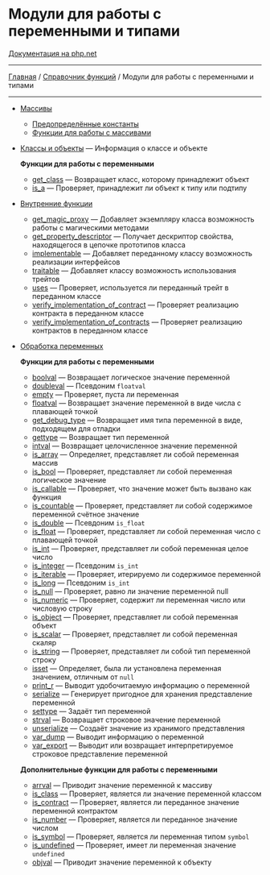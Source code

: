 # Модули для работы с переменными и типами

[Документация на php.net](https://www.php.net/manual/ru/refs.basic.vartype.php)

---

[Главная](../../README.md) / [Справочник функций](../funcref.md) / Модули для работы с переменными и
типами

---

-   [Массивы](./vartype/array.md)

    -   [Предопределённые константы](./vartype/array/constants.md)
    -   [Функции для работы с массивами](./vartype/array/func.md)

-   [Классы и объекты](./vartype/class.md) &mdash; Информация о классе и объекте

    **Функции для работы с переменными**

    -   [get_class](./vartype/class/get_class.md) &mdash; Возвращает класс, которому принадлежит
        объект
    -   [is_a](./vartype/class/is_a.md) &mdash; Проверяет, принадлежит ли объект к типу или подтипу

-   [Внутренние функции](./vartype/other.md)

    -   [get_magic_proxy](./vartype/other/get_magic_proxy.md) &mdash; Добавляет экземпляру класса
        возможность работы с магическими методами
    -   [get_property_descriptor](./vartype/other/get_property_descriptor.md) &mdash; Получает
        дескриптор свойства, находящегося в цепочке прототипов класса
    -   [implementable](./vartype/other/implementable.md) &mdash; Добавляет переданному классу
        возможность реализации интерфейсов
    -   [traitable](./vartype/other/traitable.md) &mdash; Добавляет классу возможность использования
        трейтов
    -   [uses](./vartype/other/uses.md) &mdash; Проверяет, используется ли переданный трейт в
        переданном классе
    -   [verify_implementation_of_contract](./vartype/other/verify_implementation_of_contract.md)
        &mdash; Проверяет реализацию контракта в переданном классе
    -   [verify_implementation_of_contracts](./vartype/other/verify_implementation_of_contracts.md)
        &mdash; Проверяет реализацию контрактов в переданном классе

-   [Обработка переменных](./vartype/var.md)

    **Функции для работы с переменными**

    -   [boolval](./vartype/var/func/boolval.md) &mdash; Возвращает логическое значение переменной
    -   [doubleval](./vartype/var/func/doubleval.md) &mdash; Псевдоним `floatval`
    -   [empty](./vartype/var/func/empty.md) &mdash; Проверяет, пуста ли переменная
    -   [floatval](./vartype/var/func/floatval.md) &mdash; Возвращает значение переменной в виде
        числа с плавающей точкой
    -   [get_debug_type](./vartype/var/func/get_debug_type.md) &mdash; Возвращает имя типа
        переменной в виде, подходящем для отладки
    -   [gettype](./vartype/var/func/gettype.md) &mdash; Возвращает тип переменной
    -   [intval](./vartype/var/func/intval.md) &mdash; Возвращает целочисленное значение переменной
    -   [is_array](./vartype/var/func/is_array.md) &mdash; Определяет, представляет ли собой
        переменная массив
    -   [is_bool](./vartype/var/func/is_bool.md) &mdash; Проверяет, представляет ли собой переменная
        логическое значение
    -   [is_callable](./vartype/var/func/is_callable.md) &mdash; Проверяет, что значение может быть
        вызвано как функция
    -   [is_countable](./vartype/var/func/is_countable.md) &mdash; Проверяет, представляет ли собой
        содержимое переменной счётное значение
    -   [is_double](./vartype/var/func/is_double.md) &mdash; Псевдоним `is_float`
    -   [is_float](./vartype/var/func/is_float.md) &mdash; Проверяет, представляет ли собой
        переменная число с плавающей точкой
    -   [is_int](./vartype/var/func/is_int.md) &mdash; Проверяет, представляет ли собой переменная
        целое число
    -   [is_integer](./vartype/var/func/is_integer.md) &mdash; Псевдоним `is_int`
    -   [is_iterable](./vartype/var/func/is_iterable.md) &mdash; Проверяет, итерируемо ли содержимое
        переменной
    -   [is_long](./vartype/var/func/is_long.md) &mdash; Псевдоним `is_int`
    -   [is_null](./vartype/var/func/is_null.md) &mdash; Проверяет, равно ли значение переменной
        null
    -   [is_numeric](./vartype/var/func/is_numeric.md) &mdash; Проверяет, содержит ли переменная
        число или числовую строку
    -   [is_object](./vartype/var/func/is_object.md) &mdash; Проверяет, представляет ли собой
        переменная объект
    -   [is_scalar](./vartype/var/func/is_scalar.md) &mdash; Проверяет, представляет ли собой
        переменная скаляр
    -   [is_string](./vartype/var/func/is_string.md) &mdash; Проверяет, представляет ли собой тип
        переменной строку
    -   [isset](./vartype/var/func/isset.md) &mdash; Определяет, была ли установлена переменная
        значением, отличным от `null`
    -   [print_r](./vartype/var/func/print_r.md) &mdash; Выводит удобочитаемую информацию о
        переменной
    -   [serialize](./vartype/var/func/serialize.md) &mdash; Генерирует пригодное для хранения
        представление переменной
    -   [settype](./vartype/var/func/settype.md) &mdash; Задаёт тип переменной
    -   [strval](./vartype/var/func/strval.md) &mdash; Возвращает строковое значение переменной
    -   [unserialize](./vartype/var/func/unserialize.md) &mdash; Создаёт значение из хранимого
        представления
    -   [var_dump](./vartype/var/func/var_dump.md) &mdash; Выводит информацию о переменной
    -   [var_export](./vartype/var/func/var_export.md) &mdash; Выводит или возвращает
        интерпретируемое строковое представление переменной

    **Дополнительные функции для работы с переменными**

    -   [arrval](./vartype/var/other/arrval.md) &mdash; Приводит значение переменной к массиву
    -   [is_class](./vartype/var/other/is_class.md) &mdash; Проверяет, является ли значение
        переменной классом
    -   [is_contract](./vartype/var/other/is_contract.md) &mdash; Проверяет, является ли переданное
        значение переменной контрактом
    -   [is_number](./vartype/var/other/is_number.md) &mdash; Проверяет, является ли переданное
        значение числом
    -   [is_symbol](./vartype/var/other/is_symbol.md) &mdash; Проверяет, является ли переменная
        типом `symbol`
    -   [is_undefined](./vartype/var/other/is_undefined.md) &mdash; Проверяет, имеет ли переменная
        значение `undefined`
    -   [objval](./vartype/var/other/objval.md) &mdash; Приводит значение переменной к объекту
